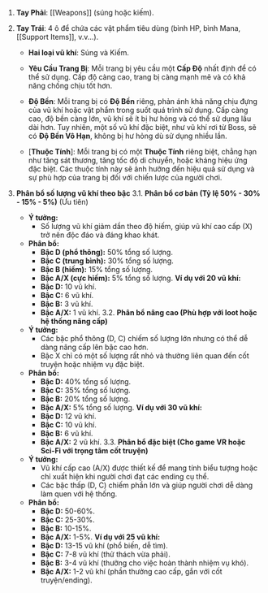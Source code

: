 1. **Tay Phải**: [[Weapons]] (súng hoặc kiếm).
2. **Tay Trái**: 4 ô để chứa các vật phẩm tiêu dùng (bình HP, bình Mana, [[Support Items]], v.v...).
	
	- **Hai loại vũ khí**: Súng và Kiếm.
    
	- **Yêu Cầu Trang Bị**: Mỗi trang bị yêu cầu một **Cấp Độ** nhất định để có thể sử dụng. Cấp độ càng cao, trang bị càng mạnh mẽ và có khả năng chống chịu tốt hơn.
    
	- **Độ Bền**: Mỗi trang bị có **Độ Bền** riêng, phản ánh khả năng chịu đựng của vũ khí hoặc vật phẩm trong suốt quá trình sử dụng. Cấp càng cao, độ bền càng lớn, vũ khí sẽ ít bị hư hỏng và có thể sử dụng lâu dài hơn. Tuy nhiên, một số vũ khí đặc biệt, như vũ khí rơi từ Boss, sẽ có **Độ Bền Vô Hạn**, không bị hư hỏng dù sử dụng nhiều lần.
    
	- [**Thuộc Tính**]: Mỗi trang bị có một **Thuộc Tính** riêng biệt, chẳng hạn như tăng sát thương, tăng tốc độ di chuyển, hoặc kháng hiệu ứng đặc biệt. Các thuộc tính này sẽ ảnh hưởng đến hiệu quả sử dụng và sự phù hợp của trang bị đối với chiến lược của người chơi.
1. **Phân bổ số lượng vũ khí theo bậc**
	3.1. **Phân bổ cơ bản (Tỷ lệ 50% - 30% - 15% - 5%)** (Ưu tiên)
	- **Ý tưởng:**
	    - Số lượng vũ khí giảm dần theo độ hiếm, giúp vũ khí cao cấp (X) trở nên độc đáo và đáng khao khát.
	- **Phân bổ:**
	    - **Bậc D (phổ thông):** 50% tổng số lượng.
	    - **Bậc C (trung bình):** 30% tổng số lượng.
	    - **Bậc B (hiếm):** 15% tổng số lượng.
	    - **Bậc A/X (cực hiếm):** 5% tổng số lượng.
		**Ví dụ với 20 vũ khí:**
		- **Bậc D:** 10 vũ khí.
		- **Bậc C:** 6 vũ khí.
		- **Bậc B:** 3 vũ khí.
		- **Bậc A/X:** 1 vũ khí.
	3.2. **Phân bổ nâng cao (Phù hợp với loot hoặc hệ thống nâng cấp)**
	- **Ý tưởng:**
	    - Các bậc phổ thông (D, C) chiếm số lượng lớn nhưng có thể dễ dàng nâng cấp lên bậc cao hơn.
	    - Bậc X chỉ có một số lượng rất nhỏ và thường liên quan đến cốt truyện hoặc nhiệm vụ đặc biệt.
	- **Phân bổ:**
	    - **Bậc D:** 40% tổng số lượng.
	    - **Bậc C:** 35% tổng số lượng.
	    - **Bậc B:** 20% tổng số lượng.
	    - **Bậc A/X:** 5% tổng số lượng.
		**Ví dụ với 30 vũ khí:**
		- **Bậc D:** 12 vũ khí.
		- **Bậc C:** 10 vũ khí.
		- **Bậc B:** 6 vũ khí.
		- **Bậc A/X:** 2 vũ khí.
	3.3. **Phân bổ đặc biệt (Cho game VR hoặc Sci-Fi với trọng tâm cốt truyện)**
	- **Ý tưởng:**
	    - Vũ khí cấp cao (A/X) được thiết kế để mang tính biểu tượng hoặc chỉ xuất hiện khi người chơi đạt các ending cụ thể.
	    - Các bậc thấp (D, C) chiếm phần lớn và giúp người chơi dễ dàng làm quen với hệ thống.
	- **Phân bổ:**
	    - **Bậc D:** 50-60%.
	    - **Bậc C:** 25-30%.
	    - **Bậc B:** 10-15%.
	    - **Bậc A/X:** 1-5%.
		**Ví dụ với 25 vũ khí:**
		- **Bậc D:** 13-15 vũ khí (phổ biến, dễ tìm).
		- **Bậc C:** 7-8 vũ khí (thử thách vừa phải).
		- **Bậc B:** 3-4 vũ khí (thưởng cho việc hoàn thành nhiệm vụ khó).
		- **Bậc A/X:** 1-2 vũ khí (phần thưởng cao cấp, gắn với cốt truyện/ending).